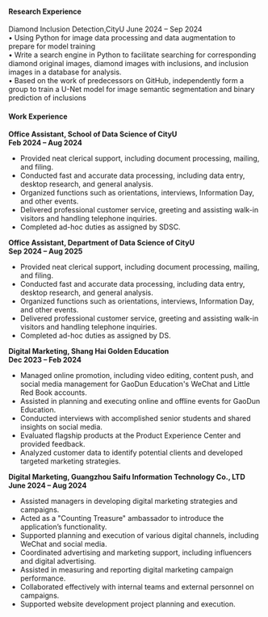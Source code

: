#### Research Experience
Diamond Inclusion Detection,CityU June 2024 – Sep 2024 \
• Using Python for image data processing and data augmentation to prepare for model training \
• Write a search engine in Python to facilitate searching for corresponding diamond original images, diamond
images with inclusions, and inclusion images in a database for analysis. \
• Based on the work of predecessors on GitHub, independently form a group to train a U-Net model for image
semantic segmentation and binary prediction of inclusions 

#### Work Experience

**Office Assistant, School of Data Science of CityU**  
**Feb 2024 – Aug 2024**  
- Provided neat clerical support, including document processing, mailing, and filing.
- Conducted fast and accurate data processing, including data entry, desktop research, and general analysis.
- Organized functions such as orientations, interviews, Information Day, and other events.
- Delivered professional customer service, greeting and assisting walk-in visitors and handling telephone inquiries.
- Completed ad-hoc duties as assigned by SDSC.

**Office Assistant, Department of Data Science of CityU**  
**Sep 2024 – Aug 2025**  
- Provided neat clerical support, including document processing, mailing, and filing.
- Conducted fast and accurate data processing, including data entry, desktop research, and general analysis.
- Organized functions such as orientations, interviews, Information Day, and other events.
- Delivered professional customer service, greeting and assisting walk-in visitors and handling telephone inquiries.
- Completed ad-hoc duties as assigned by DS.

**Digital Marketing, Shang Hai Golden Education**  
**Dec 2023 – Feb 2024**  
- Managed online promotion, including video editing, content push, and social media management for GaoDun Education's WeChat and Little Red Book accounts.
- Assisted in planning and executing online and offline events for GaoDun Education.
- Conducted interviews with accomplished senior students and shared insights on social media.
- Evaluated flagship products at the Product Experience Center and provided feedback.
- Analyzed customer data to identify potential clients and developed targeted marketing strategies.

**Digital Marketing, Guangzhou Saifu Information Technology Co., LTD**  
**June 2024 – Aug 2024**  
- Assisted managers in developing digital marketing strategies and campaigns.
- Acted as a "Counting Treasure" ambassador to introduce the application’s functionality.
- Supported planning and execution of various digital channels, including WeChat and social media.
- Coordinated advertising and marketing support, including influencers and digital advertising.
- Assisted in measuring and reporting digital marketing campaign performance.
- Collaborated effectively with internal teams and external personnel on campaigns.
- Supported website development project planning and execution.